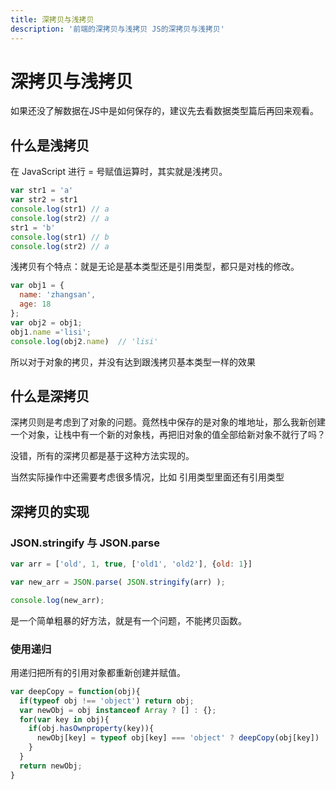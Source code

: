 ```yaml
---
title: 深拷贝与浅拷贝
description: '前端的深拷贝与浅拷贝 JS的深拷贝与浅拷贝'
---
```


# 深拷贝与浅拷贝

如果还没了解数据在JS中是如何保存的，建议先去看数据类型篇后再回来观看。

## 什么是浅拷贝
在 JavaScript 进行 = 号赋值运算时，其实就是浅拷贝。  
```js
var str1 = 'a'
var str2 = str1
console.log(str1) // a
console.log(str2) // a
str1 = 'b'
console.log(str1) // b
console.log(str2) // a
```
浅拷贝有个特点：就是无论是基本类型还是引用类型，都只是对栈的修改。
```js
var obj1 = {
  name: 'zhangsan',
  age: 18
};
var obj2 = obj1;
obj1.name ='lisi';
console.log(obj2.name)  // 'lisi'
```
所以对于对象的拷贝，并没有达到跟浅拷贝基本类型一样的效果
## 什么是深拷贝
深拷贝则是考虑到了对象的问题。竟然栈中保存的是对象的堆地址，那么我新创建一个对象，让栈中有一个新的对象栈，再把旧对象的值全部给新对象不就行了吗？  

没错，所有的深拷贝都是基于这种方法实现的。  

当然实际操作中还需要考虑很多情况，比如 引用类型里面还有引用类型


## 深拷贝的实现

### JSON.stringify 与 JSON.parse
```js
var arr = ['old', 1, true, ['old1', 'old2'], {old: 1}]

var new_arr = JSON.parse( JSON.stringify(arr) );

console.log(new_arr);
```

是一个简单粗暴的好方法，就是有一个问题，不能拷贝函数。

### 使用递归
用递归把所有的引用对象都重新创建并赋值。
```js
var deepCopy = function(obj){
  if(typeof obj !== 'object') return obj;
  var newObj = obj instanceof Array ? [] : {};
  for(var key in obj){
    if(obj.hasOwnproperty(key)){
      newObj[key] = typeof obj[key] === 'object' ? deepCopy(obj[key]) : obj[key];
    }
  }
  return newObj;
}
```
